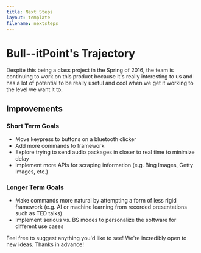 ```yaml
---
title: Next Steps
layout: template
filename: nextsteps
---
```



# Bull--itPoint's Trajectory
Despite this being a class project in the Spring of 2016, the team is continuing to work on this product 
because it's really interesting to us and has a lot of potential to be really useful and cool when we get it 
working to the level we want it to.

## Improvements

### Short Term Goals
- Move keypress to buttons on a bluetooth clicker
- Add more commands to framework
- Explore trying to send audio packages in closer to real time to minimize delay
- Implement more APIs for scraping information (e.g. Bing Images, Getty Images, etc.)

### Longer Term Goals
- Make commands more natural by attempting a form of less rigid framework (e.g. AI or machine learning 
from recorded presentations such as TED talks)
- Implement serious vs. BS modes to personalize the software for different use cases

Feel free to suggest anything you'd like to see! We're incredibly open to new ideas. Thanks in advance!
